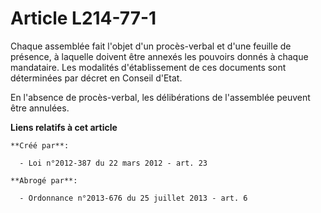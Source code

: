 # Article L214-77-1

Chaque  assemblée fait l'objet d'un procès-verbal et d'une feuille de présence,  à laquelle doivent être annexés les pouvoirs
donnés à chaque  mandataire. Les modalités d'établissement de ces documents sont  déterminées par décret en Conseil d'Etat. 

En l'absence de procès-verbal, les délibérations de l'assemblée peuvent être annulées.

**Liens relatifs à cet article**

	**Créé par**:

	  - Loi n°2012-387 du 22 mars 2012 - art. 23

	**Abrogé par**:

	  - Ordonnance n°2013-676 du 25 juillet 2013 - art. 6
